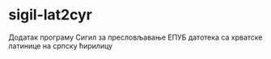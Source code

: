 # sigil-lat2cyr
Додатак програму Сигил за пресловљавање ЕПУБ датотека са хрватске латинице на српску ћирилицу
